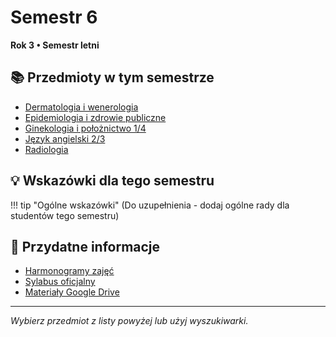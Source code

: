 # Semestr 6

**Rok 3 • Semestr letni**

## 📚 Przedmioty w tym semestrze

- [Dermatologia i wenerologia](dermatologia.md)
- [Epidemiologia i zdrowie publiczne](epidemiologia.md)
- [Ginekologia i położnictwo 1/4](ginekologia-1.md)
- [Język angielski 2/3](angielski-2.md)
- [Radiologia](radiologia.md)

## 💡 Wskazówki dla tego semestru

!!! tip "Ogólne wskazówki"
    (Do uzupełnienia - dodaj ogólne rady dla studentów tego semestru)

## 🔗 Przydatne informacje

- [Harmonogramy zajęć](https://wl.cm.uj.edu.pl/dydaktyka/kierunek-lekarski/)
- [Sylabus oficjalny](https://sylabus.cm-uj.krakow.pl/pl/8/1/7/1/1#nav-tab-12)
- [Materiały Google Drive](https://drive.google.com/drive/folders/1SpFEsQDlYYFfqb4o5AEM0aGhNiRsWlTN)

---

*Wybierz przedmiot z listy powyżej lub użyj wyszukiwarki.*
